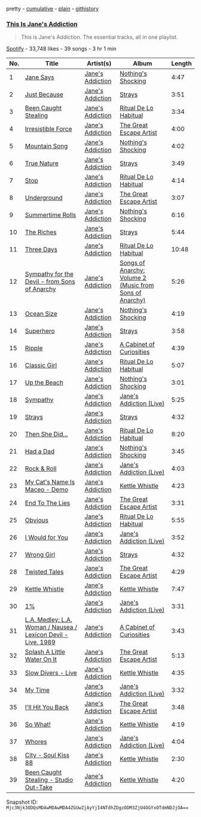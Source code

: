 pretty - [cumulative](/playlists/cumulative/37i9dQZF1DZ06evNZXcOE4.md) - [plain](/playlists/plain/37i9dQZF1DZ06evNZXcOE4) - [githistory](https://github.githistory.xyz/mackorone/spotify-playlist-archive/blob/main/playlists/plain/37i9dQZF1DZ06evNZXcOE4)

### [This Is Jane's Addiction](https://open.spotify.com/playlist/37i9dQZF1DZ06evNZXcOE4)

> This is Jane's Addiction\. The essential tracks, all in one playlist.

[Spotify](https://open.spotify.com/user/spotify) - 33,748 likes - 39 songs - 3 hr 1 min

| No. | Title | Artist(s) | Album | Length |
|---|---|---|---|---|
| 1 | [Jane Says](https://open.spotify.com/track/7c1Dar0pIAW7w5TzaGjt9t) | [Jane's Addiction](https://open.spotify.com/artist/02NfyD6AlLA12crYzw5YcR) | [Nothing's Shocking](https://open.spotify.com/album/4DVBJPJyizvHfJQt5pYaCa) | 4:47 |
| 2 | [Just Because](https://open.spotify.com/track/3k6L0H08zSY5yRDgqI8fqx) | [Jane's Addiction](https://open.spotify.com/artist/02NfyD6AlLA12crYzw5YcR) | [Strays](https://open.spotify.com/album/1Zyw4sk27JmiSQjD4gXszk) | 3:51 |
| 3 | [Been Caught Stealing](https://open.spotify.com/track/4Qievb8Mqy0qxdLNVl02zt) | [Jane's Addiction](https://open.spotify.com/artist/02NfyD6AlLA12crYzw5YcR) | [Ritual De Lo Habitual](https://open.spotify.com/album/2Jkbi83HTSfqEd0CBdYwpU) | 3:34 |
| 4 | [Irresistible Force](https://open.spotify.com/track/0D7r6CIGNRvs0IvsDOunZr) | [Jane's Addiction](https://open.spotify.com/artist/02NfyD6AlLA12crYzw5YcR) | [The Great Escape Artist](https://open.spotify.com/album/2xcFxFLi8CGvJLXBiVkHQj) | 4:00 |
| 5 | [Mountain Song](https://open.spotify.com/track/5fKZJHzJ9d3MADArbm9muW) | [Jane's Addiction](https://open.spotify.com/artist/02NfyD6AlLA12crYzw5YcR) | [Nothing's Shocking](https://open.spotify.com/album/4DVBJPJyizvHfJQt5pYaCa) | 4:02 |
| 6 | [True Nature](https://open.spotify.com/track/2iAo34ybicqwWVYM2aF3xr) | [Jane's Addiction](https://open.spotify.com/artist/02NfyD6AlLA12crYzw5YcR) | [Strays](https://open.spotify.com/album/1Zyw4sk27JmiSQjD4gXszk) | 3:49 |
| 7 | [Stop](https://open.spotify.com/track/7F0dwqgKzlaIRrngChBRAc) | [Jane's Addiction](https://open.spotify.com/artist/02NfyD6AlLA12crYzw5YcR) | [Ritual De Lo Habitual](https://open.spotify.com/album/2Jkbi83HTSfqEd0CBdYwpU) | 4:14 |
| 8 | [Underground](https://open.spotify.com/track/5SleusK2Wc2SH46DVidSES) | [Jane's Addiction](https://open.spotify.com/artist/02NfyD6AlLA12crYzw5YcR) | [The Great Escape Artist](https://open.spotify.com/album/0mqzGqI1ZDOWkr7we7Uard) | 3:07 |
| 9 | [Summertime Rolls](https://open.spotify.com/track/2ziWygUNToqsrm3yNOD6SZ) | [Jane's Addiction](https://open.spotify.com/artist/02NfyD6AlLA12crYzw5YcR) | [Nothing's Shocking](https://open.spotify.com/album/4DVBJPJyizvHfJQt5pYaCa) | 6:16 |
| 10 | [The Riches](https://open.spotify.com/track/0Cx7Zf4Aqlxd4lmHIRF7eL) | [Jane's Addiction](https://open.spotify.com/artist/02NfyD6AlLA12crYzw5YcR) | [Strays](https://open.spotify.com/album/1Zyw4sk27JmiSQjD4gXszk) | 5:44 |
| 11 | [Three Days](https://open.spotify.com/track/05AW0o01NVyzWn52uM9boY) | [Jane's Addiction](https://open.spotify.com/artist/02NfyD6AlLA12crYzw5YcR) | [Ritual De Lo Habitual](https://open.spotify.com/album/2Jkbi83HTSfqEd0CBdYwpU) | 10:48 |
| 12 | [Sympathy for the Devil \- from Sons of Anarchy](https://open.spotify.com/track/3kJUF78V1W8FQ0PdngeDtV) | [Jane's Addiction](https://open.spotify.com/artist/02NfyD6AlLA12crYzw5YcR) | [Songs of Anarchy: Volume 2 \(Music from Sons of Anarchy\)](https://open.spotify.com/album/26zNMJYGEKI4lNVZoMGO6c) | 5:26 |
| 13 | [Ocean Size](https://open.spotify.com/track/5lCjgHTEE7tbmzDVaCloGC) | [Jane's Addiction](https://open.spotify.com/artist/02NfyD6AlLA12crYzw5YcR) | [Nothing's Shocking](https://open.spotify.com/album/4DVBJPJyizvHfJQt5pYaCa) | 4:19 |
| 14 | [Superhero](https://open.spotify.com/track/6z4CTIToU7a03Rq07F9FF4) | [Jane's Addiction](https://open.spotify.com/artist/02NfyD6AlLA12crYzw5YcR) | [Strays](https://open.spotify.com/album/1Zyw4sk27JmiSQjD4gXszk) | 3:58 |
| 15 | [Ripple](https://open.spotify.com/track/1DpCCcdyR4GIknFDQVZfLm) | [Jane's Addiction](https://open.spotify.com/artist/02NfyD6AlLA12crYzw5YcR) | [A Cabinet of Curiosities](https://open.spotify.com/album/3OruSfm0NBmUPhwTafdktT) | 4:39 |
| 16 | [Classic Girl](https://open.spotify.com/track/6Y6XXDCJsDYgde0FH6hlhl) | [Jane's Addiction](https://open.spotify.com/artist/02NfyD6AlLA12crYzw5YcR) | [Ritual De Lo Habitual](https://open.spotify.com/album/2Jkbi83HTSfqEd0CBdYwpU) | 5:07 |
| 17 | [Up the Beach](https://open.spotify.com/track/7CByzrzR4LCBxVI7lM8Ggv) | [Jane's Addiction](https://open.spotify.com/artist/02NfyD6AlLA12crYzw5YcR) | [Nothing's Shocking](https://open.spotify.com/album/4DVBJPJyizvHfJQt5pYaCa) | 3:01 |
| 18 | [Sympathy](https://open.spotify.com/track/235s3YXmK3PiT4ALbl8cSF) | [Jane's Addiction](https://open.spotify.com/artist/02NfyD6AlLA12crYzw5YcR) | [Jane's Addiction \(Live\)](https://open.spotify.com/album/28ap5k3SX3zdEztr89gPJa) | 5:25 |
| 19 | [Strays](https://open.spotify.com/track/7fNLuDI0HJO61SWq0MctAn) | [Jane's Addiction](https://open.spotify.com/artist/02NfyD6AlLA12crYzw5YcR) | [Strays](https://open.spotify.com/album/1Zyw4sk27JmiSQjD4gXszk) | 4:32 |
| 20 | [Then She Did...](https://open.spotify.com/track/6Y8eB9Qcami03h8TcKnh0V) | [Jane's Addiction](https://open.spotify.com/artist/02NfyD6AlLA12crYzw5YcR) | [Ritual De Lo Habitual](https://open.spotify.com/album/2Jkbi83HTSfqEd0CBdYwpU) | 8:20 |
| 21 | [Had a Dad](https://open.spotify.com/track/3HVS01vPf5NMGS7ACAyEXv) | [Jane's Addiction](https://open.spotify.com/artist/02NfyD6AlLA12crYzw5YcR) | [Nothing's Shocking](https://open.spotify.com/album/4DVBJPJyizvHfJQt5pYaCa) | 3:45 |
| 22 | [Rock & Roll](https://open.spotify.com/track/5D3jslN9eR4jcbsVpt7x6g) | [Jane's Addiction](https://open.spotify.com/artist/02NfyD6AlLA12crYzw5YcR) | [Jane's Addiction \(Live\)](https://open.spotify.com/album/28ap5k3SX3zdEztr89gPJa) | 4:03 |
| 23 | [My Cat's Name Is Maceo \- Demo](https://open.spotify.com/track/64evVMjyow5mvSOtqNGUZY) | [Jane's Addiction](https://open.spotify.com/artist/02NfyD6AlLA12crYzw5YcR) | [Kettle Whistle](https://open.spotify.com/album/2N0n31aYPEwQGUQxNvhfMw) | 4:23 |
| 24 | [End To The Lies](https://open.spotify.com/track/7zQEPFd7ubM7PaNRx2UMBG) | [Jane's Addiction](https://open.spotify.com/artist/02NfyD6AlLA12crYzw5YcR) | [The Great Escape Artist](https://open.spotify.com/album/0mqzGqI1ZDOWkr7we7Uard) | 3:31 |
| 25 | [Obvious](https://open.spotify.com/track/0OY5dYogbCSH4zvzL1hrrG) | [Jane's Addiction](https://open.spotify.com/artist/02NfyD6AlLA12crYzw5YcR) | [Ritual De Lo Habitual](https://open.spotify.com/album/2Jkbi83HTSfqEd0CBdYwpU) | 5:55 |
| 26 | [I Would for You](https://open.spotify.com/track/5Uad25kem80E7o7L3p5HLw) | [Jane's Addiction](https://open.spotify.com/artist/02NfyD6AlLA12crYzw5YcR) | [Jane's Addiction \(Live\)](https://open.spotify.com/album/28ap5k3SX3zdEztr89gPJa) | 3:52 |
| 27 | [Wrong Girl](https://open.spotify.com/track/4xAv0JDzl3NmWjVzbVmW3T) | [Jane's Addiction](https://open.spotify.com/artist/02NfyD6AlLA12crYzw5YcR) | [Strays](https://open.spotify.com/album/1Zyw4sk27JmiSQjD4gXszk) | 4:32 |
| 28 | [Twisted Tales](https://open.spotify.com/track/1jcINBNyQwQW4fC83C3l51) | [Jane's Addiction](https://open.spotify.com/artist/02NfyD6AlLA12crYzw5YcR) | [The Great Escape Artist](https://open.spotify.com/album/0mqzGqI1ZDOWkr7we7Uard) | 4:29 |
| 29 | [Kettle Whistle](https://open.spotify.com/track/1dtmoGPBXf345SW4HT5QUM) | [Jane's Addiction](https://open.spotify.com/artist/02NfyD6AlLA12crYzw5YcR) | [Kettle Whistle](https://open.spotify.com/album/2N0n31aYPEwQGUQxNvhfMw) | 7:47 |
| 30 | [1%](https://open.spotify.com/track/6rlo6XpkwwlFRksxLsCqYK) | [Jane's Addiction](https://open.spotify.com/artist/02NfyD6AlLA12crYzw5YcR) | [Jane's Addiction \(Live\)](https://open.spotify.com/album/28ap5k3SX3zdEztr89gPJa) | 3:31 |
| 31 | [L.A\. Medley: L.A\. Woman / Nausea / Lexicon Devil \- Live, 1989](https://open.spotify.com/track/1emWNMyi5qMpp2zD7uYB6P) | [Jane's Addiction](https://open.spotify.com/artist/02NfyD6AlLA12crYzw5YcR) | [A Cabinet of Curiosities](https://open.spotify.com/album/3OruSfm0NBmUPhwTafdktT) | 3:43 |
| 32 | [Splash A Little Water On It](https://open.spotify.com/track/6OrXMm2Ml4caLuU8D3czwU) | [Jane's Addiction](https://open.spotify.com/artist/02NfyD6AlLA12crYzw5YcR) | [The Great Escape Artist](https://open.spotify.com/album/0mqzGqI1ZDOWkr7we7Uard) | 5:13 |
| 33 | [Slow Divers \- Live](https://open.spotify.com/track/4KTJNobIzYHGWn0BkQA03r) | [Jane's Addiction](https://open.spotify.com/artist/02NfyD6AlLA12crYzw5YcR) | [Kettle Whistle](https://open.spotify.com/album/2N0n31aYPEwQGUQxNvhfMw) | 4:35 |
| 34 | [My Time](https://open.spotify.com/track/10pGH8aoEeHJNY7pjiFwGu) | [Jane's Addiction](https://open.spotify.com/artist/02NfyD6AlLA12crYzw5YcR) | [Jane's Addiction \(Live\)](https://open.spotify.com/album/28ap5k3SX3zdEztr89gPJa) | 3:32 |
| 35 | [I'll Hit You Back](https://open.spotify.com/track/2qtXHxCj2sTZHwXQbAvIT0) | [Jane's Addiction](https://open.spotify.com/artist/02NfyD6AlLA12crYzw5YcR) | [The Great Escape Artist](https://open.spotify.com/album/0mqzGqI1ZDOWkr7we7Uard) | 3:48 |
| 36 | [So What!](https://open.spotify.com/track/5r9N2nRnW3IZhtQHFhAjxB) | [Jane's Addiction](https://open.spotify.com/artist/02NfyD6AlLA12crYzw5YcR) | [Kettle Whistle](https://open.spotify.com/album/2N0n31aYPEwQGUQxNvhfMw) | 4:19 |
| 37 | [Whores](https://open.spotify.com/track/381qntd8NgIOAu1GswB0bZ) | [Jane's Addiction](https://open.spotify.com/artist/02NfyD6AlLA12crYzw5YcR) | [Jane's Addiction \(Live\)](https://open.spotify.com/album/28ap5k3SX3zdEztr89gPJa) | 4:04 |
| 38 | [City \- Soul Kiss 88](https://open.spotify.com/track/1KncvzweVpOpMmKgth4yok) | [Jane's Addiction](https://open.spotify.com/artist/02NfyD6AlLA12crYzw5YcR) | [Kettle Whistle](https://open.spotify.com/album/2N0n31aYPEwQGUQxNvhfMw) | 2:30 |
| 39 | [Been Caught Stealing \- Studio Out\-Take](https://open.spotify.com/track/2ingbF0o8bNLy68jUCqahX) | [Jane's Addiction](https://open.spotify.com/artist/02NfyD6AlLA12crYzw5YcR) | [Kettle Whistle](https://open.spotify.com/album/2N0n31aYPEwQGUQxNvhfMw) | 4:20 |

Snapshot ID: `Mjc3Njk3ODQsMDAwMDAwMDA4ZGUwZjAyYjI4NTdhZDgzODM3ZjU4OGYxOTdmNDJjOA==`
